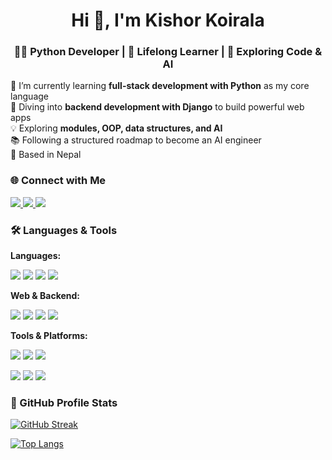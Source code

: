 <h1 align="center">Hi 👋, I'm Kishor Koirala</h1>
<h3 align="center">👨‍💻 Python Developer | 🧠 Lifelong Learner | 🚀 Exploring Code & AI</h3>



🔭 I’m currently learning **full-stack development with Python** as my core language  
🌱 Diving into **backend development with Django** to build powerful web apps  
💡 Exploring **modules, OOP, data structures, and AI**  
📚 Following a structured roadmap to become an AI engineer  
📍 Based in Nepal



### 🌐 Connect with Me

<p align="left">
  <a href="https://www.linkedin.com/in/dkishorkoirala/" target="_blank">
    <img src="https://img.shields.io/badge/LinkedIn-0A66C2?style=for-the-badge&logo=linkedin&logoColor=white"/>
  </a>
  <a href="https://github.com/dkishorkoirala" target="_blank">
    <img src="https://img.shields.io/badge/GitHub-181717?style=for-the-badge&logo=github&logoColor=white"/>
  </a>
  <a href="https://x.com/dkishorkoirala" target="_blank">
    <img src="https://img.shields.io/badge/X-000000?style=for-the-badge&logo=twitter&logoColor=white"/>
  </a>
</p>



### 🛠️ Languages & Tools

**Languages:**
<p>
  <img src="https://img.shields.io/badge/Python-3776AB?style=for-the-badge&logo=python&logoColor=white"/>
  <img src="https://img.shields.io/badge/C-00599C?style=for-the-badge&logo=c&logoColor=white"/>
  <img src="https://img.shields.io/badge/C++-00599C?style=for-the-badge&logo=c%2B%2B&logoColor=white"/>
  <img src="https://img.shields.io/badge/Go-00ADD8?style=for-the-badge&logo=go&logoColor=white"/>
</p>

**Web & Backend:**
<p>
  <img src="https://img.shields.io/badge/Django-092E20?style=for-the-badge&logo=django&logoColor=white"/>
  <img src="https://img.shields.io/badge/HTML5-E34F26?style=for-the-badge&logo=html5&logoColor=white"/>
  <img src="https://img.shields.io/badge/CSS3-1572B6?style=for-the-badge&logo=css3&logoColor=white"/>
  <img src="https://img.shields.io/badge/MySQL-4479A1?style=for-the-badge&logo=mysql&logoColor=white"/>
</p>

**Tools & Platforms:**
<p>
  <img src="https://img.shields.io/badge/VS Code-007ACC?style=for-the-badge&logo=visual-studio-code&logoColor=white"/>
  <img src="https://img.shields.io/badge/Git-F05032?style=for-the-badge&logo=git&logoColor=white"/>
  <img src="https://img.shields.io/badge/GitHub-181717?style=for-the-badge&logo=github&logoColor=white"/>
</p>

<p align="left">
  <img src="https://github-profile-summary-cards.vercel.app/api/cards/profile-details?username=dkishorkoirala&theme=github_dark" />
  <img src="https://github-profile-summary-cards.vercel.app/api/cards/repos-per-language?username=dkishorkoirala&theme=github_dark" />
  <img src="https://github-profile-summary-cards.vercel.app/api/cards/most-commit-language?username=dkishorkoirala&theme=github_dark" />
</p>


### 🏅 GitHub Profile Stats

[![GitHub Streak](https://streak-stats.demolab.com?user=dkishorkoirala&theme=onedark&hide_border=true)](https://git.io/streak-stats)

[![Top Langs](https://github-readme-stats.vercel.app/api/top-langs/?username=dkishorkoirala&layout=compact&theme=onedark)](https://github.com/anuraghazra/github-readme-stats)
